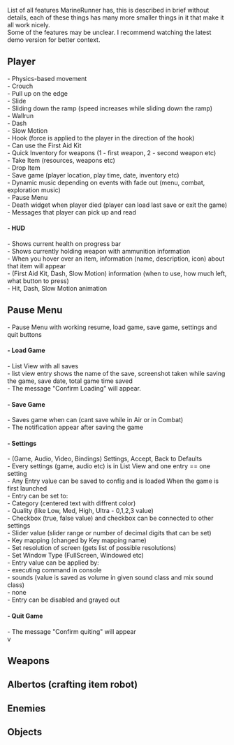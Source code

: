 List of all features MarineRunner has, this is described in brief without details, each of these things has many more smaller things in it that make it all work nicely. <br/>
Some of the features may be unclear. I recommend watching the latest demo version for better context. <br/>

<h2> Player </h2>
- Physics-based movement  <br/>
- Crouch <br/>
- Pull up on the edge <br/>
- Slide <br/>
- Sliding down the ramp (speed increases while sliding down the ramp) <br/>
- Wallrun <br/>
- Dash <br/>
- Slow Motion <br/>
- Hook (force is applied to the player in the direction of the hook) <br/>
- Can use the First Aid Kit <br/>
- Quick Inventory for weapons (1 - first weapon, 2 - second weapon etc) <br/>
- Take Item (resources, weapons etc) <br/>
- Drop Item  <br/>
- Save game (player location, play time, date, inventory etc) <br/>
- Dynamic music depending on events with fade out (menu, combat, exploration music) <br/>
- Pause Menu <br/>
- Death widget when player died (player can load last save or exit the game) <br/>
- Messages that player can pick up and read  <br/>
<h4> - HUD </h4> 
- Shows current health on progress bar <br/>
- Shows currently holding weapon with ammunition information <br/>
- When you hover over an item, information (name, description, icon) about that item will appear <br/>
- (First Aid Kit, Dash, Slow Motion) information (when to use, how much left, what button to press) <br/>
- Hit, Dash, Slow Motion animation <br/>
<h2> Pause Menu </h2> 
- Pause Menu with working resume, load game, save game, settings and quit buttons<br/>
<h4> - Load Game </h4>
- List View with all saves  <br/>
- list view entry shows the name of the save, screenshot taken while saving the game, save date, total game time saved <br/>
- The message "Confirm Loading" will appear. <br/>
<h4> - Save Game </h4>
- Saves game when can (cant save while in Air or in Combat) <br/>
- The notification appear after saving the game <br/>
<h4> - Settings </h4>
- (Game, Audio, Video, Bindings) Settings, Accept, Back to Defaults <br/>
- Every settings (game, audio etc) is in List View and one entry == one setting <br/>
- Any Entry value can be saved to config and is loaded When the game is first launched <br/>
- Entry can be set to: <br/>
	- Category (centered text with diffrent color) <br/>
	- Quality (like Low, Med, High, Ultra - 0,1,2,3 value) <br/>
	- Checkbox (true, false value) and checkbox can be connected to other settings <br/>
	- Slider value (slider range or number of decimal digits that can be set) <br/>
	- Key mapping (changed by Key mapping name) <br/>
	- Set resolution of screen (gets list of possible resolutions) <br/>
	- Set Window Type (FullScreen, Windowed etc) <br/>
- Entry value can be applied by: <br/>
	- executing command in console <br/>
	- sounds (value is saved as volume in given sound class and mix sound class) <br/>
	- none <br/>
- Entry can be disabled and grayed out <br/>
<h4> - Quit Game </h4> 
- The message "Confirm quiting" will appear <br/>v
<h2> Weapons </h2>
	
<h2> Albertos (crafting item robot)</h2>
<h2> Enemies </h2>
<h2> Objects </h2>
